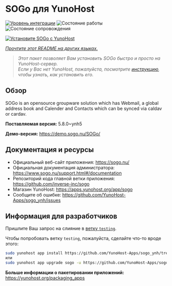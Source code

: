 <!--
Важно: этот README был автоматически сгенерирован <https://github.com/YunoHost/apps/tree/master/tools/readme_generator>
Он НЕ ДОЛЖЕН редактироваться вручную.
-->

# SOGo для YunoHost

[![Уровень интеграции](https://dash.yunohost.org/integration/sogo.svg)](https://ci-apps.yunohost.org/ci/apps/sogo/) ![Состояние работы](https://ci-apps.yunohost.org/ci/badges/sogo.status.svg) ![Состояние сопровождения](https://ci-apps.yunohost.org/ci/badges/sogo.maintain.svg)

[![Установите SOGo с YunoHost](https://install-app.yunohost.org/install-with-yunohost.svg)](https://install-app.yunohost.org/?app=sogo)

*[Прочтите этот README на других языках.](./ALL_README.md)*

> *Этот пакет позволяет Вам установить SOGo быстро и просто на YunoHost-сервер.*  
> *Если у Вас нет YunoHost, пожалуйста, посмотрите [инструкцию](https://yunohost.org/install), чтобы узнать, как установить его.*

## Обзор

SOGo is an opensource groupware solution which has Webmail, a global address book and Calender and Contacts which can be synced via caldav or cardav.


**Поставляемая версия:** 5.8.0~ynh5

**Демо-версия:** <https://demo.sogo.nu/SOGo/>
## Документация и ресурсы

- Официальный веб-сайт приложения: <https://sogo.nu/>
- Официальная документация администратора: <https://www.sogo.nu/support.html#/documentation>
- Репозиторий кода главной ветки приложения: <https://github.com/inverse-inc/sogo>
- Магазин YunoHost: <https://apps.yunohost.org/app/sogo>
- Сообщите об ошибке: <https://github.com/YunoHost-Apps/sogo_ynh/issues>

## Информация для разработчиков

Пришлите Ваш запрос на слияние в [ветку `testing`](https://github.com/YunoHost-Apps/sogo_ynh/tree/testing).

Чтобы попробовать ветку `testing`, пожалуйста, сделайте что-то вроде этого:

```bash
sudo yunohost app install https://github.com/YunoHost-Apps/sogo_ynh/tree/testing --debug
или
sudo yunohost app upgrade sogo -u https://github.com/YunoHost-Apps/sogo_ynh/tree/testing --debug
```

**Больше информации о пакетировании приложений:** <https://yunohost.org/packaging_apps>
